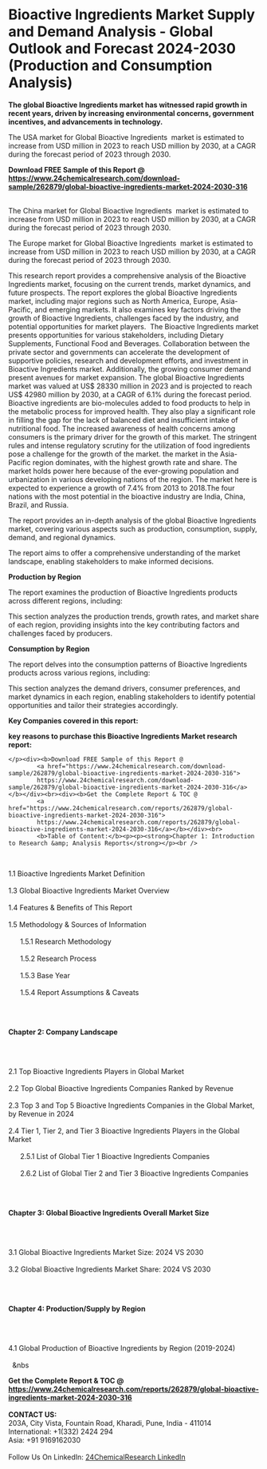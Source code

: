 <h1>Bioactive Ingredients Market Supply and Demand Analysis - Global Outlook and Forecast 2024-2030 (Production and Consumption Analysis)</h1><p><strong>The global Bioactive Ingredients market has witnessed rapid growth in recent years, driven by increasing environmental concerns, government incentives, and advancements in technology.</strong></p><p>
</p><p>The USA market for Global Bioactive Ingredients  market is estimated to increase from USD million in 2023 to reach USD million by 2030, at a CAGR during the forecast period of 2023 through 2030.</p><div><b>Download FREE Sample of this Report @ 
            <a href="https://www.24chemicalresearch.com/download-sample/262879/global-bioactive-ingredients-market-2024-2030-316">
            https://www.24chemicalresearch.com/download-sample/262879/global-bioactive-ingredients-market-2024-2030-316</a></b></div><br><p>
</p><p>The China market for Global Bioactive Ingredients  market is estimated to increase from USD million in 2023 to reach USD million by 2030, at a CAGR during the forecast period of 2023 through 2030.</p><p>
</p><p>The Europe market for Global Bioactive Ingredients  market is estimated to increase from USD million in 2023 to reach USD million by 2030, at a CAGR during the forecast period of 2023 through 2030.</p><p>
</p><p>This research report provides a comprehensive analysis of the Bioactive Ingredients market, focusing on the current trends, market dynamics, and future prospects. The report explores the global Bioactive Ingredients market, including major regions such as North America, Europe, Asia-Pacific, and emerging markets. It also examines key factors driving the growth of Bioactive Ingredients, challenges faced by the industry, and potential opportunities for market players.  The Bioactive Ingredients market presents opportunities for various stakeholders, including Dietary Supplements, Functional Food and Beverages. Collaboration between the private sector and governments can accelerate the development of supportive policies, research and development efforts, and investment in Bioactive Ingredients market. Additionally, the growing consumer demand present avenues for market expansion. The global Bioactive Ingredients market was valued at US$ 28330 million in 2023 and is projected to reach US$ 42980 million by 2030, at a CAGR of 6.1% during the forecast period. Bioactive ingredients are bio-molecules added to food products to help in the metabolic process for improved health. They also play a significant role in filling the gap for the lack of balanced diet and insufficient intake of nutritional food. The increased awareness of health concerns among consumers is the primary driver for the growth of this market. The stringent rules and intense regulatory scrutiny for the utilization of food ingredients pose a challenge for the growth of the market. the market in the Asia-Pacific region dominates, with the highest growth rate and share. The market holds power here because of the ever-growing population and urbanization in various developing nations of the region. The market here is expected to experience a growth of 7.4% from 2013 to 2018.The four nations with the most potential in the bioactive industry are India, China, Brazil, and Russia.</p><p>
</p><p>The report provides an in-depth analysis of the global Bioactive Ingredients market, covering various aspects such as production, consumption, supply, demand, and regional dynamics.</p><p>
</p><p>The report aims to offer a comprehensive understanding of the market landscape, enabling stakeholders to make informed decisions.</p><p>
</p><p><strong>Production by Region</strong></p><p>
</p><p>The report examines the production of Bioactive Ingredients products across different regions, including:</p><p>
</p><p>
</p><p>This section analyzes the production trends, growth rates, and market share of each region, providing insights into the key contributing factors and challenges faced by producers.</p><p>
</p><p><strong>Consumption by Region</strong></p><p>
</p><p>The report delves into the consumption patterns of Bioactive Ingredients products across various regions, including:</p><p>
</p><p>
</p><p>This section analyzes the demand drivers, consumer preferences, and market dynamics in each region, enabling stakeholders to identify potential opportunities and tailor their strategies accordingly.</p><p>
<strong>Key Companies covered in this report:</strong></p><p>
</p><p>
</p><p><strong>key reasons to purchase this Bioactive Ingredients Market research report:</strong></p><p>

	</p><div><b>Download FREE Sample of this Report @ 
            <a href="https://www.24chemicalresearch.com/download-sample/262879/global-bioactive-ingredients-market-2024-2030-316">
            https://www.24chemicalresearch.com/download-sample/262879/global-bioactive-ingredients-market-2024-2030-316</a></b></div><br><div><b>Get the Complete Report & TOC @ 
            <a href="https://www.24chemicalresearch.com/reports/262879/global-bioactive-ingredients-market-2024-2030-316">
            https://www.24chemicalresearch.com/reports/262879/global-bioactive-ingredients-market-2024-2030-316</a></b></div><br>
            <b>Table of Content:</b><p><p><strong>Chapter 1: Introduction to Research &amp; Analysis Reports</strong></p><br />
<br />
<p>1.1 Bioactive Ingredients Market Definition<br /><br />
1.3 Global Bioactive Ingredients Market Overview<br /><br />
1.4 Features &amp; Benefits of This Report<br /><br />
1.5 Methodology &amp; Sources of Information<br /><br />
&nbsp;&nbsp;&nbsp;&nbsp;&nbsp; 1.5.1 Research Methodology<br /><br />
&nbsp;&nbsp;&nbsp;&nbsp;&nbsp; 1.5.2 Research Process<br /><br />
&nbsp;&nbsp;&nbsp;&nbsp;&nbsp; 1.5.3 Base Year<br /><br />
&nbsp;&nbsp;&nbsp;&nbsp;&nbsp; 1.5.4 Report Assumptions &amp; Caveats</p><br />
<br />
<p><strong>Chapter 2: Company Landscape</strong></p><br />
<br />
<p>2.1 Top Bioactive Ingredients Players in Global Market<br /><br />
2.2 Top Global Bioactive Ingredients Companies Ranked by Revenue<br /><br />
2.3 Top 3 and Top 5 Bioactive Ingredients Companies in the Global Market, by Revenue in 2024<br /><br />
2.4 Tier 1, Tier 2, and Tier 3 Bioactive Ingredients Players in the Global Market<br /><br />
&nbsp;&nbsp;&nbsp;&nbsp;&nbsp; 2.5.1 List of Global Tier 1 Bioactive Ingredients Companies<br /><br />
&nbsp;&nbsp;&nbsp;&nbsp;&nbsp; 2.6.2 List of Global Tier 2 and Tier 3 Bioactive Ingredients Companies</p><br />
<br />
<p><strong>Chapter 3: Global Bioactive Ingredients Overall Market Size</strong></p><br />
<br />
<p>3.1 Global Bioactive Ingredients Market Size: 2024 VS 2030<br /><br />
3.2 Global Bioactive Ingredients Market Share: 2024 VS 2030</p><br />
<br />
<p><strong>Chapter 4: Production/Supply by Region</strong></p><br />
<br />
<p>4.1 Global Production of Bioactive Ingredients by Region (2019-2024)<br /><br />
&nbsp;&nbsp;&nbs</p><div><b>Get the Complete Report & TOC @ 
            <a href="https://www.24chemicalresearch.com/reports/262879/global-bioactive-ingredients-market-2024-2030-316">
            https://www.24chemicalresearch.com/reports/262879/global-bioactive-ingredients-market-2024-2030-316</a></b></div><br><b>CONTACT US:</b><br>
            203A, City Vista, Fountain Road, Kharadi, Pune, India - 411014<br>
            International: +1(332) 2424 294<br>
            Asia: +91 9169162030 <br><br>
            Follow Us On LinkedIn: <a href="https://www.linkedin.com/company/24chemicalresearch/">24ChemicalResearch LinkedIn</a>